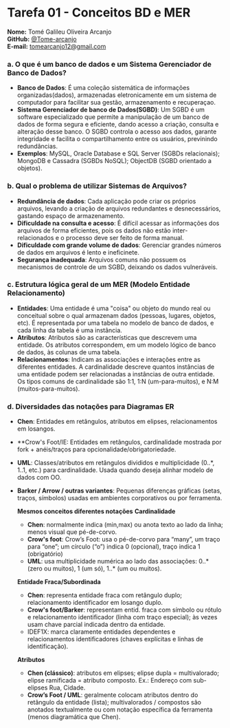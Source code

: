 # Tarefa 01 - Conceitos BD e MER

**Nome:** Tomé Galileu Oliveira Arcanjo  
**GitHub:** [@Tome-arcanjo](https://github.com/Tome-arcanjo)  
**E-mail:** tomearcanjo12@gmail.com


### a. O que é um banco de dados e um Sistema Gerenciador de Banco de Dados?

- **Banco de Dados**: É uma coleção sistemática de informações organizadas(dados), armazenadas eletronicamente em um sistema de computador para facilitar sua gestão, armazenamento e recuperaçao.
- **Sistema Gerenciador de banco de Dados(SGBD)**: Um SGBD é um software especializado que permite a manipulação de um banco de dados de forma segura e eficiente, dando acesso a criação, consulta e alteração desse banco. O SGBD controla o acesso aos dados, garante integridade e facilita o compartilhamento entre os usuários, previnindo redundâncias.
- **Exemplos**: MySQL, Oracle Database e SQL Server (SGBDs relacionais); MongoDB e Cassadra (SGBDs NoSQL); ObjectDB (SGBD orientado a objetos).
  
### b. Qual o problema de utilizar Sistemas de Arquivos?

- **Redundância de dados**: Cada aplicação pode criar os próprios arquivos, levando a criação de arquivos redundantes e desnecessários, gastando espaço de armazenamento.
- **Dificuldade na consulta e acesso**: É difícil acessar as informações dos arquivos de forma eficientes, pois os dados não estão inter-relacionados e o processo deve ser feito de forma manual.
- **Dificuldade com grande volume de dados**: Gerenciar grandes números de dados em arquivos é lento e ineficinete.
- **Segurança inadequada**: Arquivos comuns não possuem os mecanismos de controle de um SGBD, deixando os dados vulneráveis.

### c. Estrutura lógica geral de um MER (Modelo Entidade Relacionamento)

- **Entidades**: Uma entidade é uma "coisa" ou objeto do mundo real ou conceitual sobre o qual armazenam dados (pessoas, lugares, objetos, etc). É representada por uma tabela no modelo de banco de dados, e cada linha da tabela é uma instância.
- **Atributos**: Atributos são as características que descrevem uma entidade. Os atributos correspondem, em um modelo lógico de banco de dados, às colunas de uma tabela.
- **Relacionamentos**: Indicam as associações e interações entre as diferentes entidades. A cardinalidade descreve quantos instâncias de uma entidade podem ser relacionadas a instâncias de outra entidade. Os tipos comuns de cardinalidade são 1:1, 1:N (um-para-muitos), e N:M (muitos-para-muitos).

### d. Diversidades das notações para Diagramas ER

- **Chen**: Entidades em retângulos, atributos em elipses, relacionamentos em losangos.
- **Crow's Foot/IE: Entidades em retângulos, cardinalidade mostrada por fork + anéis/traços para opcionalidade/obrigatoriedade.
- **UML**: Classes/atributos em retângulos divididos e multiplicidade (0..*, 1..1, etc.) para cardinalidade. Usada quando deseja alinhar modelo de dados com OO.
- **Barker / Arrow / outras variantes**: Pequenas diferenças gráficas (setas, traços, símbolos) usadas em ambientes corporativos ou por ferramenta.

  **Mesmos conceitos diferentes notações**
  **Cardinalidade**
  - **Chen**: normalmente indica (min,max) ou anota texto ao lado da linha; menos visual que pé-de-corvo.
  - **Crow's foot**: Crow’s Foot: usa o pé-de-corvo para “many”, um traço para “one”; um círculo (“o”) indica 0 (opcional), traço indica 1 (obrigatório)
  - **UML**: usa multiplicidade numérica ao lado das associações: 0..* (zero ou muitos), 1 (um só), 1..* (um ou muitos).

  **Entidade Fraca/Subordinada**
  - **Chen**: representa entidade fraca com retângulo duplo; relacionamento identificador em losango duplo.
  - **Crow's foot/Barker**: representam entid. fraca com símbolo ou rótulo e relacionamento identificador (linha com traço especial); às vezes usam chave parcial indicada       dentro da entidade.
  - IDEF1X: marca claramente entidades dependentes e relacionamentos identificadores (chaves explícitas e linhas de identificação).

  **Atributos**
  - **Chen (clássico)**: atributos em elipses; elipse dupla = multivalorado; elipse ramificada = atributo composto. Ex.: Endereço com sub-elipses Rua, Cidade.
  - **Crow’s Foot / UML**: geralmente colocam atributos dentro do retângulo da entidade (lista); multivalorados / compostos são anotados textualmente ou com notação específica da ferramenta (menos diagramática que Chen).

 
